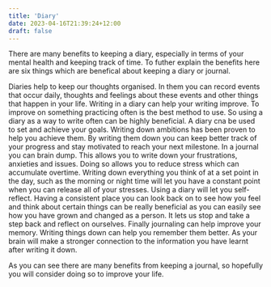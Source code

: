 ```yaml
---
title: 'Diary'
date: 2023-04-16T21:39:24+12:00
draft: false
---
```


There are many benefits to keeping a diary, especially in terms of your mental health and keeping track of time. To futher explain the benefits here are six things which are benefical about keeping a diary or journal.

Diaries help to keep our thoughts organised. In them you can record events that occur daily, thoughts and feelings about these events and other things that happen in your life.
Writing in a diary can help your writing improve. To improve on something practicing often is the best method to use. So using a diary as a way to write often can be highly beneficial.
A diary cna be used to set and achieve your goals. Writing down ambitions has been proven to help you achieve them. By writing them down you can keep better track of your progress and stay motivated to reach your next milestone.
In a journal you can brain dump. This allows you to write down your frustrations, anxieties and issues. Doing so allows you to reduce stress which can accumulate overtime. Writing down everything you think of at a set point in the day, such as the morning or night time will let you have a constant point when you can release all of your stresses.
Using a diary will let you self-reflect. Having a consistent place you can look back on to see how you feel and think about certain things can be really beneficial as you can easily see how you have grown and changed as a person. It lets us stop and take a step back and reflect on ourselves.
Finally journaling can help improve your memory. Writing things down can help you remember them better. As your brain will make a stronger connection to the information you have learnt after writing it down.

As you can see there are many benefits from keeping a journal, so hopefully you will consider doing so to improve your life.
